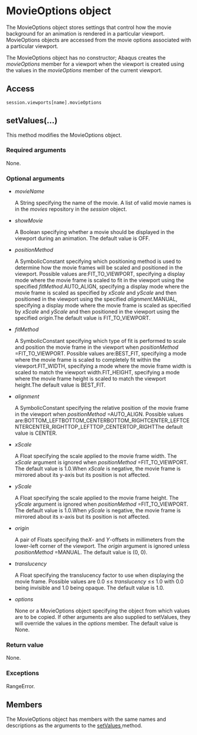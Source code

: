 # MovieOptions object

The MovieOptions object stores settings that control how the movie background for an animation is rendered in a particular viewport. MovieOptions objects are accessed from the movie options associated with a particular viewport.

The MovieOptions object has no constructor; Abaqus creates the *movieOptions* member for a viewport when the viewport is created using the values in the *movieOptions* member of the current viewport.

## Access

```
session.viewports[name].movieOptions
```

## setValues(...)



This method modifies the MovieOptions object.



### Required arguments

None.

### Optional arguments

- *movieName*

  A String specifying the name of the movie. A list of valid movie names is in the *movies* repository in the *session* object.

- *showMovie*

  A Boolean specifying whether a movie should be displayed in the viewport during an animation. The default value is OFF.

- *positionMethod*

  A SymbolicConstant specifying which positioning method is used to determine how the movie frames will be scaled and positioned in the viewport. Possible values are:FIT_TO_VIEWPORT, specifying a display mode where the movie frame is scaled to fit in the viewport using the specified *fitMethod*.AUTO_ALIGN, specifying a display mode where the movie frame is scaled as specified by *xScale* and *yScale* and then positioned in the viewport using the specified *alignment*.MANUAL, specifying a display mode where the movie frame is scaled as specified by *xScale* and *yScale* and then positioned in the viewport using the specified *origin*.The default value is FIT_TO_VIEWPORT.

- *fitMethod*

  A SymbolicConstant specifying which type of fit is performed to scale and position the movie frame in the viewport when *positionMethod* =FIT_TO_VIEWPORT. Possible values are:BEST_FIT, specifying a mode where the movie frame is scaled to completely fit within the viewport.FIT_WIDTH, specifying a mode where the movie frame width is scaled to match the viewport width.FIT_HEIGHT, specifying a mode where the movie frame height is scaled to match the viewport height.The default value is BEST_FIT.

- *alignment*

  A SymbolicConstant specifying the relative position of the movie frame in the viewport when *positionMethod* =AUTO_ALIGN. Possible values are:BOTTOM_LEFTBOTTOM_CENTERBOTTOM_RIGHTCENTER_LEFTCENTERCENTER_RIGHTTOP_LEFTTOP_CENTERTOP_RIGHTThe default value is CENTER.

- *xScale*

  A Float specifying the scale applied to the movie frame width. The *xScale* argument is ignored when *positionMethod* =FIT_TO_VIEWPORT. The default value is 1.0.When *xScale* is negative, the movie frame is mirrored about its y-axis but its position is not affected.

- *yScale*

  A Float specifying the scale applied to the movie frame height. The *yScale* argument is ignored when *positionMethod* =FIT_TO_VIEWPORT. The default value is 1.0.When *yScale* is negative, the movie frame is mirrored about its x-axis but its position is not affected.

- *origin*

  A pair of Floats specifying the*X*- and *Y*-offsets in millimeters from the lower-left corner of the viewport. The *origin* argument is ignored unless *positionMethod* =MANUAL. The default value is (0, 0).

- *translucency*

  A Float specifying the translucency factor to use when displaying the movie frame. Possible values are 0.0 ≤≤ *translucency* ≤≤ 1.0 with 0.0 being invisible and 1.0 being opaque. The default value is 1.0.

- *options*

  None or a MovieOptions object specifying the object from which values are to be copied. If other arguments are also supplied to setValues, they will override the values in the *options* member. The default value is None.

### Return value

None.

### Exceptions

RangeError.



## Members

The MovieOptions object has members with the same names and descriptions as the arguments to the [setValues ](https://help.3ds.com/2022/english/DSSIMULIA_Established/SIMACAEKERRefMap/simaker-c-movieoptionspyc.htm?ContextScope=all#simaker-movieoptionssetvaluespyc)method.